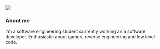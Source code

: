![](https://raw.githubusercontent.com/ryusakki/ryusakki/master/question.png)

### About me
I'm a software engineering student currently working as a software developer. Enthusiastic about games, reverse engineering and low level code.

<!--
**ryusakki/ryusakki** is a ✨ _special_ ✨ repository because its `README.md` (this file) appears on your GitHub profile.

Here are some ideas to get you started:

- 🔭 I’m currently working on ...
- 🌱 I’m currently learning ...
- 👯 I’m looking to collaborate on ...
- 🤔 I’m looking for help with ...
- 💬 Ask me about ...
- 📫 How to reach me: ...
- 😄 Pronouns: ...
- ⚡ Fun fact: ...
-->
